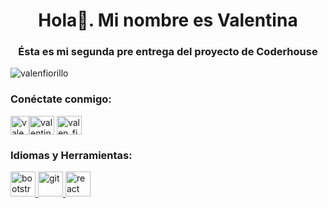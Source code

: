<h1 align="center">Hola🤝. Mi nombre es Valentina</h1>
<h3 align="center">Ésta es mi segunda pre entrega del proyecto de Coderhouse</h3>

<p align="left"> <img src="https://komarev.com /ghpvc/?username=valenfiorillo&label=Profile%20views&color=0e75b6&style=flat" alt="valenfiorillo" /> </p>

<h3 align="left">Conéctate conmigo:</h3>
<p align="left" >
<a href="https://twitter.com/valen_fiorillo" target="blank"><img align="center" src="https://raw.githubusercontent.com/rahuldkjain/github-profile-readme- generador/maestro/src/images/icons/Social/twitter.svg" alt="valen_fiorillo" height="30"
<a href="https://fb.com/valentina fiorillo" target="blank"><img align="center" src="https://raw.githubusercontent.com/rahuldkjain/github-profile-readme- generator/master/src/images/icons/Social/facebook.svg" alt="valentina fiorillo" height="30" width="40" /></a>
<a href="https://instagram.com /valen_fiorillo" target="blank"><img align="center" src="https://raw.githubusercontent.com/rahuldkjain/github-profile-readme-generator/master/src/images/icons/Social/instagram .svg" alt="valen_fiorillo" height="30" width="40" /></a>
</p>

<h3 align="left">Idiomas y Herramientas:</h3>
<p align="left"> <a href="https://getbootstrap.com" target="_blank" rel="noreferrer"> <img src="https://raw.githubusercontent.com/devicons/devicon /master/icons/bootstrap/bootstrap-plain-wordmark.svg" alt="bootstrap" width="40" height="40"/> </a> <a href="https://git-scm.com /" target="_blank" rel="noreferrer"> <img src="https://www.vectorlogo.zone/logos/git-scm/git-scm-icon.svg" alt="git" width=" 40" height="40"/> </a> <a href="https://reactjs.org/" target="_blank" rel="noreferrer"> <img src="https://raw.githubusercontent .com/devicons/devicon/master/icons/react/react-original-wordmark.svg" alt="react" width="40" height="40"/> </a> </p>
